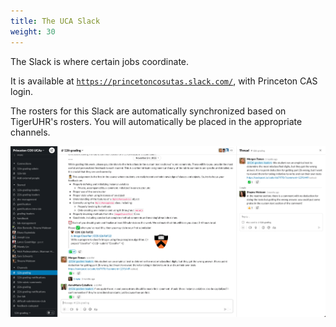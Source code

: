 ```yaml
---
title: The UCA Slack
weight: 30
---
```


The Slack is where certain jobs coordinate.

It is available at [`https://princetoncosutas.slack.com/`](https://princetoncosutas.slack.com/), with Princeton CAS login.

The rosters for this Slack are automatically synchronized based on TigerUHR's rosters. You will automatically be placed in the appropriate channels.

![TimesheetX's main screen.](/media/screenshot-uca-slack.png)
